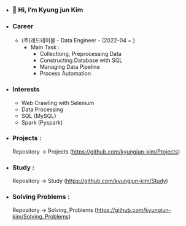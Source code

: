 - ### 👋 Hi, I’m Kyung jun Kim
- ### Career
  - (주)레드테이블 - Data Engineer - (2022-04 ~ )
    - Main Task : 
      - Collectiong, Preprocessing Data
      - Constructing Database with SQL
      - Managing Data Pipeline
      - Process Automation
      
- ### Interests
  - Web Crawling with Selenium
  - Data Processing
  - SQL (MySQL)
  - Spark (Pyspark)

- ### Projects :
  Repository -> Projects (https://github.com/kyungjun-kim/Projects) 
 
- ### Study :
  Repository -> Study (https://github.com/kyungjun-kim/Study)
  
- ### Solving Problems :
  Repository -> Solving_Problems (https://github.com/kyungjun-kim/Solving_Problems)
 
<!---
kyungjun-kim/kyungjun-kim is a ✨ special ✨ repository because its `README.md` (this file) appears on your GitHub profile.
You can click the Preview link to take a look at your changes.
--->
